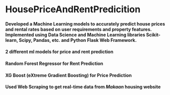 # HousePriceAndRentPredicition

<h4>Developed a Machine Learning models to accurately predict house prices and rental rates based on user requirements and property features. Implemented using Data Science and Machine Learning libraries Scikit-learn, Scipy, Pandas, etc. and Python Flask Web Framework.</h4>

<h4>2 different ml models for price and rent prediction</h4>
<h4>Random Forest Regressor for Rent Prediction</h4>
<h4>XG Boost (eXtreme Gradient Boosting) for Price Prediction</h4>
<h4>Used Web Scraping to get real-time data from <b><i>Makaan</i></b> housing website</h4>
